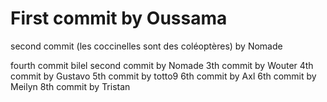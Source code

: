 # First commit by Oussama
second commit (les coccinelles sont des coléoptères) by Nomade

fourth commit bilel
second commit by Nomade
3th commit by Wouter
4th commit by Gustavo
5th commit by totto9
6th commit by Axl
6th commit by Meilyn
8th commit by Tristan 
